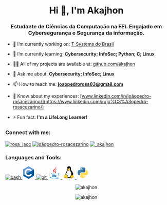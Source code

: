 <h1 align="center">Hi 👋, I'm Akajhon</h1>
<h3 align="center">Estudante de Ciências da Computação na FEI. Engajado em Cybersegurança e Segurança da informação.</h3>

- 🔭 I’m currently working on: [T-Systems do Brasil](t-systems.com.br)

- 🌱 I’m currently learning: **Cybersecurity; InfoSec; Python; C; Linux**

- 👨‍💻 All of my projects are available at: [github.com/akajhon](github.com/akajhon)

- 💬 Ask me about: **Cybersecurity; InfoSec; Linux**

- 📫 How to reach me: **joaopedrorosa03@gmail.com**

- 📄 Know about my experiences: [www.linkedin.com/in/joãopedro-rosacezarino/](https://www.linkedin.com/in/jo%C3%A3opedro-rosacezarino/)

- ⚡ Fun fact: **I'm a LifeLong Learner!**

<h3 align="left">Connect with me:</h3>
<p align="left">
<a href="https://twitter.com/rosa_jaoc" target="blank"><img align="center" src="https://raw.githubusercontent.com/rahuldkjain/github-profile-readme-generator/master/src/images/icons/Social/twitter.svg" alt="rosa_jaoc" height="30" width="40" /></a>
<a href="https://linkedin.com/in/joãopedro-rosacezarino" target="blank"><img align="center" src="https://raw.githubusercontent.com/rahuldkjain/github-profile-readme-generator/master/src/images/icons/Social/linked-in-alt.svg" alt="joãopedro-rosacezarino" height="30" width="40" /></a>
<a href="https://instagram.com/_akajhon" target="blank"><img align="center" src="https://raw.githubusercontent.com/rahuldkjain/github-profile-readme-generator/master/src/images/icons/Social/instagram.svg" alt="_akajhon" height="30" width="40" /></a>
</p>

<h3 align="left">Languages and Tools:</h3>
<p align="left"> <a href="https://www.gnu.org/software/bash/" target="_blank"> <img src="https://www.vectorlogo.zone/logos/gnu_bash/gnu_bash-icon.svg" alt="bash" width="40" height="40"/> </a> <a href="https://www.cprogramming.com/" target="_blank"> <img src="https://raw.githubusercontent.com/devicons/devicon/master/icons/c/c-original.svg" alt="c" width="40" height="40"/> </a> <a href="https://git-scm.com/" target="_blank"> <img src="https://www.vectorlogo.zone/logos/git-scm/git-scm-icon.svg" alt="git" width="40" height="40"/> </a> <a href="https://www.java.com" target="_blank"> <img src="https://raw.githubusercontent.com/devicons/devicon/master/icons/java/java-original.svg" alt="java" width="40" height="40"/> </a> <a href="https://www.linux.org/" target="_blank"> <img src="https://raw.githubusercontent.com/devicons/devicon/master/icons/linux/linux-original.svg" alt="linux" width="40" height="40"/> </a> <a href="https://www.python.org" target="_blank"> <img src="https://raw.githubusercontent.com/devicons/devicon/master/icons/python/python-original.svg" alt="python" width="40" height="40"/> </a> </p>

<p align="center"><img src="https://github-readme-stats.vercel.app/api/top-langs?username=akajhon&show_icons=true&locale=en&layout=compact" alt="akajhon" /></p>


<p align="center"><img src="https://github-readme-stats.vercel.app/api?username=akajhon&show_icons=true&locale=en" alt="akajhon" /></p>
